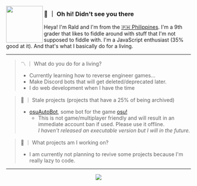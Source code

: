 <p>
  <img width="100" align='left' src="https://avatars.githubusercontent.com/u/56120267?&raw=true&v=4">
</p>
 
### 👋 ｜ Oh hi! Didn't see you there

Heya! I'm Rald and I'm from the [🇵🇭 Philippines](https://www.google.com/maps/place/Philippines/).  I'm a 9th grader that likes to fiddle around with stuff that I'm not supposed to fiddle with. I'm a JavaScript enthusiast (35% good at it). And that's what I basically do for a living.

---

> 〽️  ｜  What do you do for a living?
> - Currently learning how to reverse engineer games...
> - Make Discord bots that will get deleted/deprecated later.
> - I do web development when I have the time

> 🥀  ｜  Stale projects (projects that have a 25% of being archived)
> - [osuAutoBot](https://github.com/sigmatuse4/osuAutoBot), some bot for the game [osu!](https://osu.ppy.sh)
>   - This is not game/multiplayer friendly and will result in an immediate account ban if used. Please use it offline. \
>   _I haven't released an executable version but I will in the future._

> 🌱  ｜  What projects am I working on?
> - I am currently not planning to revive some projects because I'm really lazy to code. 

---

<div align="center">
  <img align="center" src="https://github-readme-stats.vercel.app/api/top-langs/?username=sigmatuse4&hide_langs_below=1&theme=default&line_height=27&layout=compact" />
</div>
